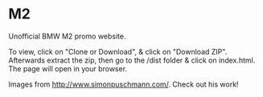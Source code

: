 # M2
Unofficial BMW M2 promo website. 

To view, click on "Clone or Download", & click on "Download ZIP". Afterwards extract the zip, then go to the /dist folder & click on index.html. The page will open in your browser.  

Images from http://www.simonpuschmann.com/. Check out his work!
